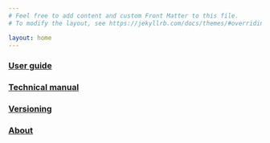 ```yaml
---
# Feel free to add content and custom Front Matter to this file.
# To modify the layout, see https://jekyllrb.com/docs/themes/#overriding-theme-defaults

layout: home
---
```

### [User guide](/user-guide/)
### [Technical manual](/technical/)
### [Versioning](/versioning/)
### [About](/about/)